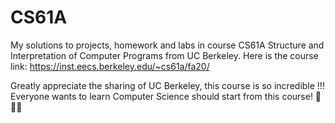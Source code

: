 # CS61A
My solutions to projects, homework and labs in course CS61A Structure and Interpretation of Computer Programs from UC Berkeley. 
Here is the course link: https://inst.eecs.berkeley.edu/~cs61a/fa20/

Greatly appreciate the sharing of UC Berkeley, this course is so incredible !!! Everyone wants to learn Computer Science should start from this course! :raised_hands::raised_hands::raised_hands:
